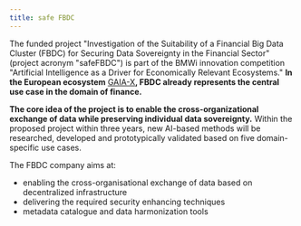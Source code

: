 ```yaml
---
title: safe FBDC
---
```


The funded project "Investigation of the Suitability of a Financial Big Data Cluster (FBDC) for Securing Data Sovereignty in the Financial Sector" (project acronym "safeFBDC") is part of the BMWi innovation competition "Artificial Intelligence as a Driver for Economically Relevant Ecosystems." **In the European ecosystem** [GAIA-X](https://www.bmwi.de/Redaktion/DE/Dossier/gaia-x.html)**, FBDC already represents the central use case in the domain of finance.**

**The core idea of the project is to enable the cross-organizational exchange of data while preserving individual data sovereignty.** Within the proposed project within three years, new AI-based methods will be researched, developed and prototypically validated based on five domain-specific use cases.

The FBDC company aims at:

- enabling the cross-organisational exchange of data based on decentralized infrastructure
- delivering the required security enhancing techniques
- metadata catalogue and data harmonization tools

